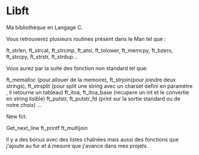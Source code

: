# Libft
Ma bibliothèque en Langage C.



Vous retrouverez plusieurs routines présent dans le Man tel que :

ft_strlen, ft_strcat, ft_strcmp, ft_atoi,
ft_tolower, ft_memcpy, ft_bzero, ft_strcpy, ft_strstr,
ft_strdup...



Vous aurez par la suite des fonction non standard  tel que:

ft_memalloc (pour allouer de la memoire), ft_strjoin(pour joindre deux strings),
ft_strsplit (pour split une string avec un charset defini en paramètre , il retourne un tableau)
ft_itoa, ft_itoa_base (recupere un int et le convertie en string lisible)
ft_putstr, ft_putstr_fd (print sur la sortie standard ou de notre choix)
...

New fct:

Get_next_line
ft_printf
ft_multijoin

Il y a des bonus avec des listes chaînées mais aussi des fonctions que j'ajoute au fur et à mesure que j'avance dans mes projets.
